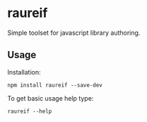 # raureif

Simple toolset for javascript library authoring.

## Usage

Installation:
```
npm install raureif --save-dev
```

To get basic usage help type:
```
raureif --help
```

